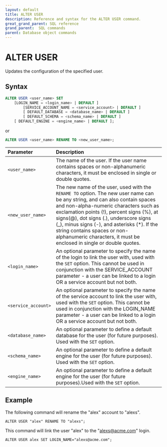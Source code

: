 ```yaml
---
layout: default
title: ALTER USER
description: Reference and syntax for the ALTER USER command.
great_grand_parent: SQL reference
grand_parent:  SQL commands
parent: Database object commands
---
```


# ALTER USER

Updates the configuration of the specified user.

## Syntax

```sql
ALTER USER <user_name> SET
	[LOGIN_NAME = <login_name> | DEFAULT ]
        [SERVICE_ACCOUNT_NAME = <service_account> | DEFAULT ]
        [ DEFAULT_DATABASE = <database_name> | DEFAULT ]
        [ DEFAULT_SCHEMA = <schema_name> | DEFAULT ]
	[ DEFAULT_ENGINE = <engine_name> | DEFAULT ];
```
or 

```sql
ALTER USER <user_name> RENAME TO <new_user_name>;
```

| Parameter | Description |
| :--- | :--- |
| `<user_name>`                              | The name of the user. If the user name contains spaces or non-alphanumeric characters, it must be enclosed in single or double quotes.  |
| `<new_user_name>` | The new name of the user, used with the `RENAME TO` option. The new user name can be any string, and can also contain spaces and non-alpha-numeric characters such as exclamation points (!), percent signs (%), at signs(@), dot signs (.), underscore signs (_), minus signs (-), and asterisks (*). If the string contains spaces or non-alphanumeric characters, it must be enclosed in single or double quotes.
| `<login_name>` | An optional parameter to specify the name of the login to link the user with, used with the `SET` option. This cannot be used in conjunction with the SERVICE_ACCOUNT parameter - a user can be linked to a login OR a service account but not both. |
| `<service_account>` | An optional parameter to specify the name of the service account to link the user with, used with the `SET` option. This cannot be used in conjunction with the LOGIN_NAME parameter - a user can be linked to a login OR a service account but not both. |
| `<database_name>`                      | An optional parameter to define a default database for the user (for future purposes). Used with the `SET` option. |
| `<schema_name>` | An optional parameter to define a default engine for the user (for future purposes). Used with the `SET` option. |
| `<engine_name>` | An optional parameter to define a default engine for the user (for future purposes).Used with the `SET` option. |

## Example

The following command will rename the "alex" account to "alexs".

```ALTER USER "alex" RENAME TO "alexs";```

This command will link the user "alex" to the "alexs@acme.com" login.

```ALTER USER alex SET LOGIN_NAME="alexs@acme.com";```
